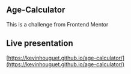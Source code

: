 ## Age-Calculator

This is a challenge from Frontend Mentor

## Live presentation

[https://kevinhouguet.github.io/age-calculator/](https://kevinhouguet.github.io/age-calculator/)